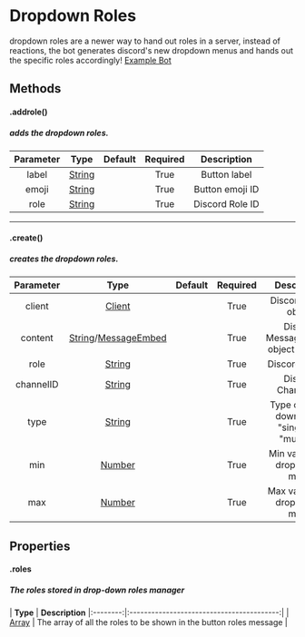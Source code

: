 # Dropdown Roles

dropdown roles are a newer way to hand out roles in a server, instead of reactions, the bot generates discord's new dropdown menus and hands out the specific roles accordingly! [Example Bot](https://github.com/Nuggies-bot/dropdown-roles-example)

## Methods

#### .addrole()
##### adds the dropdown roles.

| **Parameter** | **Type**                                                                                          | **Default** | **Required** | **Description** |
|:-------------:|:-------------------------------------------------------------------------------------------------:|:-----------:|:------------:|:---------------:|
| label         | [String](https://developer.mozilla.org/en-US/docs/Web/JavaScript/Reference/Global_Objects/String) |             | True         | Button label    |
| emoji         | [String](https://developer.mozilla.org/en-US/docs/Web/JavaScript/Reference/Global_Objects/String) |             | True         | Button emoji ID |
| role          | [String](https://developer.mozilla.org/en-US/docs/Web/JavaScript/Reference/Global_Objects/String) |             | True         | Discord Role ID |

<hr>

#### .create()
##### creates the dropdown roles.

| **Parameter** | **Type**                                                                                          | **Default** | **Required** | **Description**                |
|:-------------:|:-------------------------------------------------------------------------------------------------:|:-----------:|:------------:|:------------------------------:|
| client       | [Client](https://discord.js.org/#/docs/main/stable/class/Client) |             | True         | Discord Client object         |
| content      | [String](https://developer.mozilla.org/en-US/docs/Web/JavaScript/Reference/Global_Objects/String)/[MessageEmbed](https://discord.js.org/#/docs/main/stable/class/MessageEmbed) |             | True         | Discord MessageEmbed object or string |
| role          | [String](https://developer.mozilla.org/en-US/docs/Web/JavaScript/Reference/Global_Objects/String) |             | True         | Discord Role ID                |
| channelID     | [String](https://developer.mozilla.org/en-US/docs/Web/JavaScript/Reference/Global_Objects/String) |             | True         | Discord Channel ID             |
| type     | [String](https://developer.mozilla.org/en-US/docs/Web/JavaScript/Reference/Global_Objects/String) |             | True         | Type of drop-down roles, "single" or "multiple" |
| min     | [Number](https://developer.mozilla.org/en-US/docs/Web/JavaScript/Reference/Global_Objects/Number) |             | True         | Min values per drop-down menu |
| max     | [Number](https://developer.mozilla.org/en-US/docs/Web/JavaScript/Reference/Global_Objects/Number) |             | True         | Max values per drop-down menu  |

## Properties

#### .roles
##### The roles stored in drop-down roles manager
| **Type** | **Description**                          |:--------:|:-----------------------------------------:|
| [Array](https://developer.mozilla.org/en-US/docs/Web/JavaScript/Reference/Global_Objects/Array) | The array of all the roles to be shown in the button roles message |